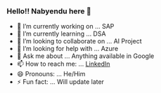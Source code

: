 ### Hello!! Nabyendu here 👋

- 🔭 I’m currently working on ... SAP
- 🌱 I’m currently learning ... DSA
- 👯 I’m looking to collaborate on ... AI Project
- 🤔 I’m looking for help with ... Azure
- 💬 Ask me about ... Anything available in Google
- 📫 How to reach me: ... [LinkedIn](https://www.linkedin.com/in/nabyendu-ojha/)
- 😄 Pronouns: ... He/Him
- ⚡ Fun fact: ... Will update later

